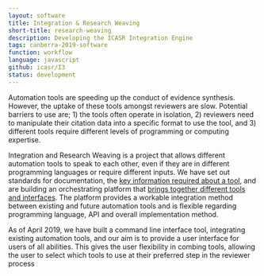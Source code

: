 ```yaml
---
layout: software
title: Integration & Research Weaving
short-title: research-weaving
description: Developing the ICASR Integration Engine
tags: canberra-2019-software
function: workflow
language: javascript
github: icasr/I3
status: development
---
```

Automation tools are speeding up the conduct of evidence synthesis. However, the uptake of these tools amongst reviewers are slow. Potential barriers to use are; 1) the tools often operate in isolation, 2) reviewers need to manipulate their citation data into a specific format to use the tool, and 3) different tools require different levels of programming or computing expertise.

Integration and Research Weaving is a project that allows different automation tools to speak to each other, even if they are in different programming languages or require different inputs. We have set out standards for documentation, the <a href="https://github.com/icasr/I3/blob/master/manifest.md">key information required about a tool</a>, and are building an orchestrating platform that <a href="https://github.com/icasr/I3/blob/master/i3.md">brings together different tools and interfaces</a>. The platform provides a workable integration method between existing and future automation tools and is flexible regarding programming language, API and overall implementation method.

As of April 2019, we have built a command line interface tool, integrating existing automation tools, and our aim is to provide a user interface for users of all abilities. This gives the user flexibility in combing tools, allowing the user to select which tools to use at their preferred step in the reviewer process